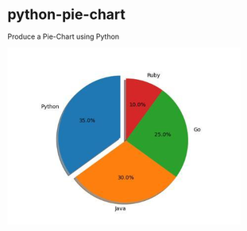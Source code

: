 # python-pie-chart
Produce a Pie-Chart using Python

![alt text](https://github.com/leader2one/python-pie-chart/blob/master/photo_2020-09-03_20-16-25.jpg)
